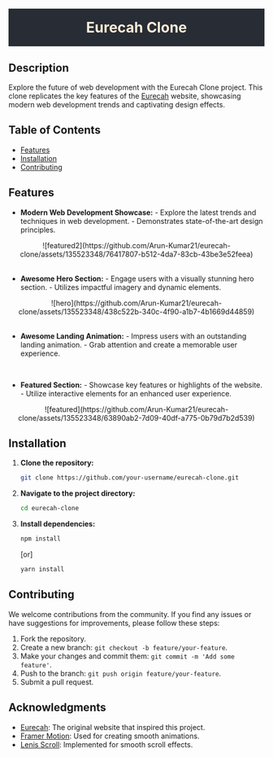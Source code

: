 <div align="center">
    <h1 style="background-color: #282c34; color: #faebd7; padding: 20px;" >Eurecah Clone</h1>
</div>

## Description

Explore the future of web development with the Eurecah Clone project. This clone replicates the key features of the [Eurecah](https://www.eurecah.com/) website, showcasing modern web development trends and captivating design effects.

## Table of Contents

- [Features](#features)
- [Installation](#installation)
- [Contributing](#contributing)

## Features

-  **Modern Web Development Showcase:**  - Explore the latest trends and techniques in web 	development. - Demonstrates state-of-the-art design principles.

<div align="center">
	 ![featured2](https://github.com/Arun-Kumar21/eurecah-clone/assets/135523348/76417807-b512-4da7-83cb-43be3e52feea)

</div>

<br/>

- **Awesome Hero Section:**  - Engage users with a visually stunning hero section. - Utilizes impactful imagery and dynamic elements.
<div align="center">
  ![hero](https://github.com/Arun-Kumar21/eurecah-clone/assets/135523348/438c522b-340c-4f90-a1b7-4b1669d44859)

</div>

<br/>

-  **Awesome Landing Animation:**  - Impress users with an outstanding landing animation. - Grab attention and create a memorable user experience.

<br/>

-  **Featured Section:**  - Showcase key features or highlights of the website. - Utilize interactive elements for an enhanced user experience.

<div align="center">
  ![featured](https://github.com/Arun-Kumar21/eurecah-clone/assets/135523348/63890ab2-7d09-40df-a775-0b79d7b2d539)

</div>

## Installation

1. **Clone the repository:**

    ```bash
    git clone https://github.com/your-username/eurecah-clone.git
    ```

2. **Navigate to the project directory:**

    ```bash
    cd eurecah-clone
    ```

3. **Install dependencies:**

    ```bash
    npm install
    ```

    [or]

    ```bash
    yarn install
    ```


## Contributing

We welcome contributions from the community. If you find any issues or have suggestions for improvements, please follow these steps:

1. Fork the repository.
2. Create a new branch: `git checkout -b feature/your-feature`.
3. Make your changes and commit them: `git commit -m 'Add some feature'`.
4. Push to the branch: `git push origin feature/your-feature`.
5. Submit a pull request.



## Acknowledgments

- [Eurecah](https://www.eurecah.com/): The original website that inspired this project.
- [Framer Motion](https://www.framer.com/motion/): Used for creating smooth animations.
- [Lenis Scroll](https://lenis.studiofreight.com/): Implemented for smooth scroll effects.

